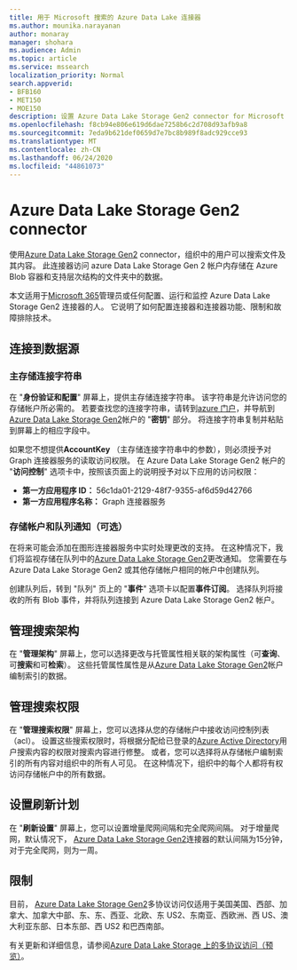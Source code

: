 ```yaml
---
title: 用于 Microsoft 搜索的 Azure Data Lake 连接器
ms.author: mounika.narayanan
author: monaray
manager: shohara
ms.audience: Admin
ms.topic: article
ms.service: mssearch
localization_priority: Normal
search.appverid:
- BFB160
- MET150
- MOE150
description: 设置 Azure Data Lake Storage Gen2 connector for Microsoft Search
ms.openlocfilehash: f8cb94e806e619d6dae7258b6c2d708d93afb9a8
ms.sourcegitcommit: 7eda9b621def0659d7e7bc8b989f8adc929cce93
ms.translationtype: MT
ms.contentlocale: zh-CN
ms.lasthandoff: 06/24/2020
ms.locfileid: "44861073"
---
```

# <a name="azure-data-lake-storage-gen2-connector"></a>Azure Data Lake Storage Gen2 connector

使用[Azure Data Lake Storage Gen2](https://docs.microsoft.com/azure/storage/blobs/data-lake-storage-introduction) connector，组织中的用户可以搜索文件及其内容。 此连接器访问 azure Data Lake Storage Gen 2 帐户内存储在 Azure Blob 容器和支持层次结构的文件夹中的数据。

本文适用于[Microsoft 365](https://www.microsoft.com/microsoft-365)管理员或任何配置、运行和监控 Azure Data Lake Storage Gen2 连接器的人。 它说明了如何配置连接器和连接器功能、限制和故障排除技术。

## <a name="connect-to-a-data-source"></a>连接到数据源

### <a name="primary-storage-connection-string"></a>主存储连接字符串 
在 "**身份验证和配置**" 屏幕上，提供主存储连接字符串。 该字符串是允许访问您的存储帐户所必需的。 若要查找您的连接字符串，请转到[azure 门户](https://ms.portal.azure.com/#home)，并导航到[Azure Data Lake Storage Gen2](https://docs.microsoft.com/azure/storage/blobs/data-lake-storage-introduction)帐户的 "**密钥**" 部分。 将连接字符串复制并粘贴到屏幕上的相应字段中。

如果您不想提供**AccountKey** （主存储连接字符串中的参数），则必须授予对 Graph 连接器服务的读取访问权限。 在 Azure Data Lake Storage Gen2 帐户的 "**访问控制**" 选项卡中，按照该页面上的说明授予对以下应用的访问权限：
* **第一方应用程序 ID：** 56c1da01-2129-48f7-9355-af6d59d42766
* **第一方应用程序名称：** Graph 连接器服务

### <a name="storage-account-and-queue-notifications-optional"></a>存储帐户和队列通知（可选）
在将来可能会添加在图形连接器服务中实时处理更改的支持。 在这种情况下，我们将监视存储在队列中的[Azure Data Lake Storage Gen2](https://docs.microsoft.com/azure/storage/blobs/data-lake-storage-introduction)更改通知。 您需要在与 Azure Data Lake Storage Gen2 或其他存储帐户相同的帐户中创建队列。

创建队列后，转到 "队列" 页上的 "**事件**" 选项卡以配置**事件订阅**。 选择队列将接收的所有 Blob 事件，并将队列连接到 Azure Data Lake Storage Gen2 帐户。

## <a name="manage-the-search-schema"></a>管理搜索架构
在 "**管理架构**" 屏幕上，您可以选择更改与托管属性相关联的架构属性（可**查询**、可**搜索**和可**检索**）。 这些托管属性属性是从[Azure Data Lake Storage Gen2](https://docs.microsoft.com/azure/storage/blobs/data-lake-storage-introduction)帐户编制索引的数据。

## <a name="manage-search-permissions"></a>管理搜索权限
在 "**管理搜索权限**" 屏幕上，您可以选择从您的存储帐户中接收访问控制列表（acl）。 设置这些搜索权限时，将根据分配给已登录的[Azure Active Directory](https://docs.microsoft.com/azure/active-directory/)用户搜索内容的权限对搜索内容进行修整。 或者，您可以选择将从存储帐户编制索引的所有内容对组织中的所有人可见。 在这种情况下，组织中的每个人都将有权访问存储帐户中的所有数据。
 
## <a name="set-the-refresh-schedule"></a>设置刷新计划
在 "**刷新设置**" 屏幕上，您可以设置增量爬网间隔和完全爬网间隔。 对于增量爬网，默认情况下， [Azure Data Lake Storage Gen2](https://docs.microsoft.com/azure/storage/blobs/data-lake-storage-introduction)连接器的默认间隔为15分钟，对于完全爬网，则为一周。
 
## <a name="limitations"></a>限制
目前， [Azure Data Lake Storage Gen2](https://docs.microsoft.com/azure/storage/blobs/data-lake-storage-introduction)多协议访问仅适用于美国美国、西部、加拿大、加拿大中部、东、东、西亚、北欧、东 US2、东南亚、西欧洲、西 US、澳大利亚东部、日本东部、西 US2 和巴西南部。

有关更新和详细信息，请参阅[Azure Data Lake Storage 上的多协议访问（预览）](https://docs.microsoft.com/azure/storage/blobs/data-lake-storage-multi-protocol-access)。


